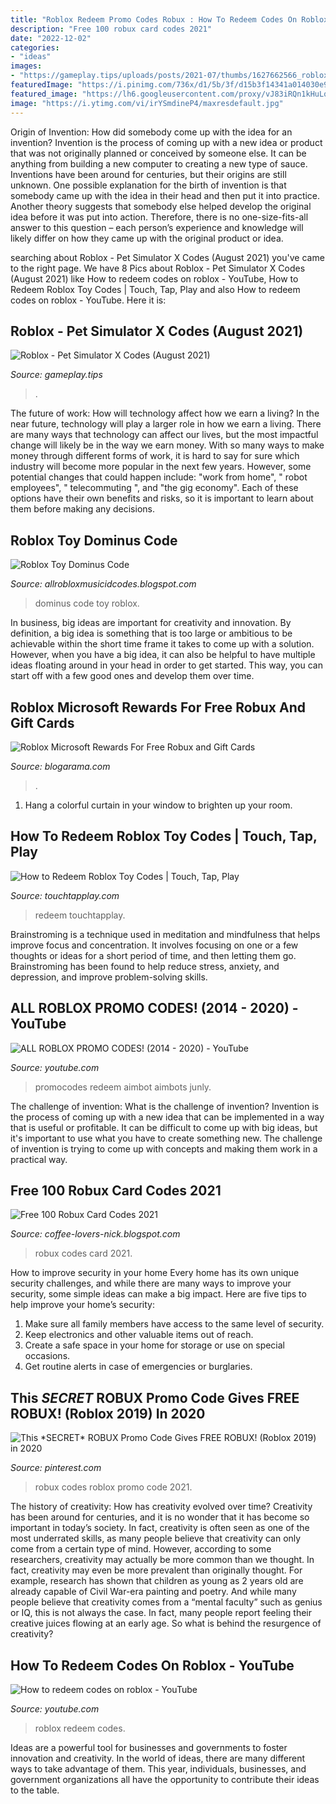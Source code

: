 ```yaml
---
title: "Roblox Redeem Promo Codes Robux : How To Redeem Codes On Roblox"
description: "Free 100 robux card codes 2021"
date: "2022-12-02"
categories:
- "ideas"
images:
- "https://gameplay.tips/uploads/posts/2021-07/thumbs/1627662566_roblox.jpg"
featuredImage: "https://i.pinimg.com/736x/d1/5b/3f/d15b3f14341a014030e906ac2969d7de.jpg"
featured_image: "https://lh6.googleusercontent.com/proxy/vJ83iRQn1kHuLqtK8wvNsj8gnBwht7PIoSjTRjjpTzjpTisEFAqD0Td3k35aV0fxQn9kCaON-w3by972HwGbQAtQ7eaP3AXaQy9N2IxvNeox=w1200-h630-p-k-no-nu"
image: "https://i.ytimg.com/vi/irYSmdineP4/maxresdefault.jpg"
---
```



Origin of Invention: How did somebody come up with the idea for an invention?
Invention is the process of coming up with a new idea or product that was not originally planned or conceived by someone else. It can be anything from building a new computer to creating a new type of sauce. Inventions have been around for centuries, but their origins are still unknown. One possible explanation for the birth of invention is that somebody came up with the idea in their head and then put it into practice. Another theory suggests that somebody else helped develop the original idea before it was put into action. Therefore, there is no one-size-fits-all answer to this question – each person’s experience and knowledge will likely differ on how they came up with the original product or idea.

	

		
searching about Roblox - Pet Simulator X Codes (August 2021) you've came to the right page. We have 8 Pics about Roblox - Pet Simulator X Codes (August 2021) like How to redeem codes on roblox - YouTube, How to Redeem Roblox Toy Codes | Touch, Tap, Play and also How to redeem codes on roblox - YouTube. Here it is:
		
    
## Roblox - Pet Simulator X Codes (August 2021)

<img loading=lazy src="https://gameplay.tips/uploads/posts/2021-07/thumbs/1627662566_roblox.jpg" onerror="this.onerror=null;this.src='https://tse2.mm.bing.net/th?id=OIP.gAVKhyfmtCphRQ2ukfkCXAHaD7&amp;pid=15.1';" alt="Roblox - Pet Simulator X Codes (August 2021)">

_Source: gameplay.tips_

>. 

	

The future of work: How will technology affect how we earn a living?
In the near future, technology will play a larger role in how we earn a living. There are many ways that technology can affect our lives, but the most impactful change will likely be in the way we earn money. With so many ways to make money through different forms of work, it is hard to say for sure which industry will become more popular in the next few years. However, some potential changes that could happen include: 
"work from home", " robot employees", " telecommuting ", and "the gig economy". Each of these options have their own benefits and risks, so it is important to learn about them before making any decisions.

    
## Roblox Toy Dominus Code

<img loading=lazy src="https://lh5.googleusercontent.com/proxy/Pu9G6f-ZWJA1VSZv1ABCG6-FIRb11TU5-aymfbg9-8aJg4NksGOJafnog70AeNrTDPJ2oTihnfAb1W01rgYbKhvvOrt7AiIx=w1200-h630-pd" onerror="this.onerror=null;this.src='https://tse1.mm.bing.net/th?id=OIP.qaKT8X2K8Adi7uuVxTlYdgHaD4&amp;pid=15.1';" alt="Roblox Toy Dominus Code">

_Source: allrobloxmusicidcodes.blogspot.com_

>dominus code toy roblox. 

	

In business, big ideas are important for creativity and innovation. By definition, a big idea is something that is too large or ambitious to be achievable within the short time frame it takes to come up with a solution. However, when you have a big idea, it can also be helpful to have multiple ideas floating around in your head in order to get started. This way, you can start off with a few good ones and develop them over time.

    
## Roblox Microsoft Rewards For Free Robux And Gift Cards

<img loading=lazy src="https://mydailyspins.com/wp-content/uploads/2020/12/Roblox-Microsoft-Rewards.jpg" onerror="this.onerror=null;this.src='https://tse3.mm.bing.net/th?id=OIP.M7XKeGfowyoGvM1eae8L2AHaHI&amp;pid=15.1';" alt="Roblox Microsoft Rewards For Free Robux and Gift Cards">

_Source: blogarama.com_

>. 

	

1. Hang a colorful curtain in your window to brighten up your room.

    
## How To Redeem Roblox Toy Codes | Touch, Tap, Play

<img loading=lazy src="https://www.touchtapplay.com/wp-content/uploads/2021/03/How-to-Redeem-Roblox-Toy-Code.png" onerror="this.onerror=null;this.src='https://tse4.mm.bing.net/th?id=OIP.LZxmAQEQtoZTcjG153NwngHaED&amp;pid=15.1';" alt="How to Redeem Roblox Toy Codes | Touch, Tap, Play">

_Source: touchtapplay.com_

>redeem touchtapplay. 

	

Brainstroming is a technique used in meditation and mindfulness that helps improve focus and concentration. It involves focusing on one or a few thoughts or ideas for a short period of time, and then letting them go. Brainstroming has been found to help reduce stress, anxiety, and depression, and improve problem-solving skills.

    
## ALL ROBLOX PROMO CODES! (2014 - 2020) - YouTube

<img loading=lazy src="https://i.ytimg.com/vi/HoxOP6rSpMM/maxresdefault.jpg" onerror="this.onerror=null;this.src='https://tse2.mm.bing.net/th?id=OIP.9_OSraJD5tyejmFSefid0gHaEK&amp;pid=15.1';" alt="ALL ROBLOX PROMO CODES! (2014 - 2020) - YouTube">

_Source: youtube.com_

>promocodes redeem aimbot aimbots junly. 

	

The challenge of invention: What is the challenge of invention?
Invention is the process of coming up with a new idea that can be implemented in a way that is useful or profitable. It can be difficult to come up with big ideas, but it's important to use what you have to create something new. The challenge of invention is trying to come up with concepts and making them work in a practical way.

    
## Free 100 Robux Card Codes 2021

<img loading=lazy src="https://lh6.googleusercontent.com/proxy/vJ83iRQn1kHuLqtK8wvNsj8gnBwht7PIoSjTRjjpTzjpTisEFAqD0Td3k35aV0fxQn9kCaON-w3by972HwGbQAtQ7eaP3AXaQy9N2IxvNeox=w1200-h630-p-k-no-nu" onerror="this.onerror=null;this.src='https://tse1.mm.bing.net/th?id=OIP.55gB9iMbzHTA0T6jKnW9fAAAAA&amp;pid=15.1';" alt="Free 100 Robux Card Codes 2021">

_Source: coffee-lovers-nick.blogspot.com_

>robux codes card 2021. 

	

How to improve security in your home
Every home has its own unique security challenges, and while there are many ways to improve your security, some simple ideas can make a big impact. Here are five tips to help improve your home’s security:
1. Make sure all family members have access to the same level of security.
2. Keep electronics and other valuable items out of reach.
3. Create a safe space in your home for storage or use on special occasions.
4. Get routine alerts in case of emergencies or burglaries.

    
## This *SECRET* ROBUX Promo Code Gives FREE ROBUX! (Roblox 2019) In 2020

<img loading=lazy src="https://i.pinimg.com/736x/d1/5b/3f/d15b3f14341a014030e906ac2969d7de.jpg" onerror="this.onerror=null;this.src='https://tse3.mm.bing.net/th?id=OIP.jdoR68OVIjQcOcfiTl5U6wHaEK&amp;pid=15.1';" alt="This *SECRET* ROBUX Promo Code Gives FREE ROBUX! (Roblox 2019) in 2020">

_Source: pinterest.com_

>robux codes roblox promo code 2021. 

	

The history of creativity: How has creativity evolved over time?
Creativity has been around for centuries, and it is no wonder that it has become so important in today’s society. In fact, creativity is often seen as one of the most underrated skills, as many people believe that creativity can only come from a certain type of mind. However, according to some researchers, creativity may actually be more common than we thought. In fact, creativity may even be more prevalent than originally thought. For example, research has shown that children as young as 2 years old are already capable of Civil War-era painting and poetry. And while many people believe that creativity comes from a “mental faculty” such as genius or IQ, this is not always the case. In fact, many people report feeling their creative juices flowing at an early age. So what is behind the resurgence of creativity?

    
## How To Redeem Codes On Roblox - YouTube

<img loading=lazy src="https://i.ytimg.com/vi/irYSmdineP4/maxresdefault.jpg" onerror="this.onerror=null;this.src='https://tse3.mm.bing.net/th?id=OIP.JOIgc8lAksnJ8t4YAoN44wHaEK&amp;pid=15.1';" alt="How to redeem codes on roblox - YouTube">

_Source: youtube.com_

>roblox redeem codes. 

	

Ideas are a powerful tool for businesses and governments to foster innovation and creativity. In the world of ideas, there are many different ways to take advantage of them. This year, individuals, businesses, and government organizations all have the opportunity to contribute their ideas to the table.

